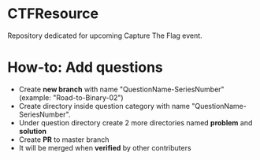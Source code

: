 # CTFResource
Repository dedicated for upcoming Capture The Flag event.

# How-to: Add questions 
- Create **new branch** with name "QuestionName-SeriesNumber" (example: "Road-to-Binary-02")
- Create directory inside question category with name "QuestionName-SeriesNumber".
- Under question directory create 2 more directories named **problem** and **solution**
- Create **PR** to master branch
- It will be merged when **verified** by other contributers
